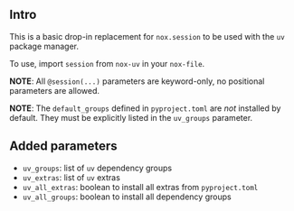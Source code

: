 ## Intro

This is a basic drop-in replacement for `nox.session` to be used with the `uv` package manager.

To use, import `session` from `nox-uv` in your `nox-file`.

**NOTE**: All `@session(...)` parameters are keyword-only, no positional parameters are allowed.

**NOTE**: The `default_groups` defined in `pyproject.toml` are _not_ installed by default. They
must be explicitly listed in the `uv_groups` parameter. 

## Added parameters

- `uv_groups`: list of `uv` dependency groups
- `uv_extras`: list of `uv` extras
- `uv_all_extras`: boolean to install all extras from `pyproject.toml`
- `uv_all_groups`: boolean to install all dependency groups

